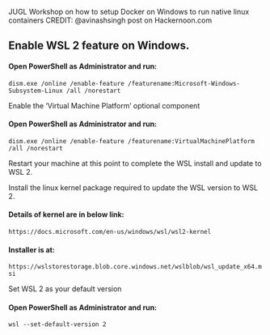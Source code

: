 JUGL Workshop on how to setup Docker on Windows to run native linux containers
CREDIT: @avinashsingh post on Hackernoon.com

## Enable WSL 2 feature on Windows.

#### Open PowerShell as Administrator and run:

```
dism.exe /online /enable-feature /featurename:Microsoft-Windows-Subsystem-Linux /all /norestart
```

Enable the ‘Virtual Machine Platform’ optional component

#### Open PowerShell as Administrator and run:

```
dism.exe /online /enable-feature /featurename:VirtualMachinePlatform /all /norestart
```

Restart your machine at this point to complete the WSL install and update to WSL 2.

Install the linux kernel package required to update the WSL version to WSL 2.

#### Details of kernel are in below link:

```
https://docs.microsoft.com/en-us/windows/wsl/wsl2-kernel
```

#### Installer is at:

`
https://wslstorestorage.blob.core.windows.net/wslblob/wsl_update_x64.msi
`

Set WSL 2 as your default version

#### Open PowerShell as Administrator and run:

```
wsl --set-default-version 2
```

